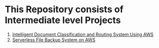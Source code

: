 # This Repository consists of Intermediate level Projects

1. [Intelligent Document Classification and Routing System Using AWS](https://github.com/Pranith1Kumar/AWS-Shelf/tree/f2d51f40d5fdb0e8c6e9da3dc6aa198de0422a78/Intermediate/Intelligent%20Document%20Classification%20and%20Routing%20System%20Using%20AWS)
2. [Serverless File Backup System on AWS](https://github.com/Pranith1Kumar/AWS-Shelf/tree/abbb636a8d491773a9b173776617dd8ed787da1d/Intermediate/Serverless%20File%20Backup%20System%20on%20AWS)

